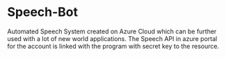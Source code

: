 # Speech-Bot
Automated Speech System created on Azure Cloud which can be further used with a lot of new world applications.
The Speech API in azure portal for the account is linked with the program with secret key to the resource.
